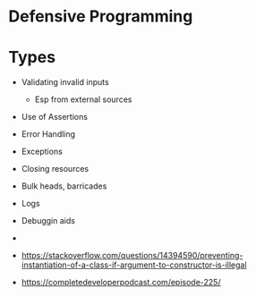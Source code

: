 # Defensive Programming

# Types

- Validating invalid inputs
  - Esp from external sources
- Use of Assertions
- Error Handling
- Exceptions
- Closing resources
- Bulk heads, barricades
- Logs
- Debuggin aids
-




- https://stackoverflow.com/questions/14394590/preventing-instantiation-of-a-class-if-argument-to-constructor-is-illegal
- https://completedeveloperpodcast.com/episode-225/

